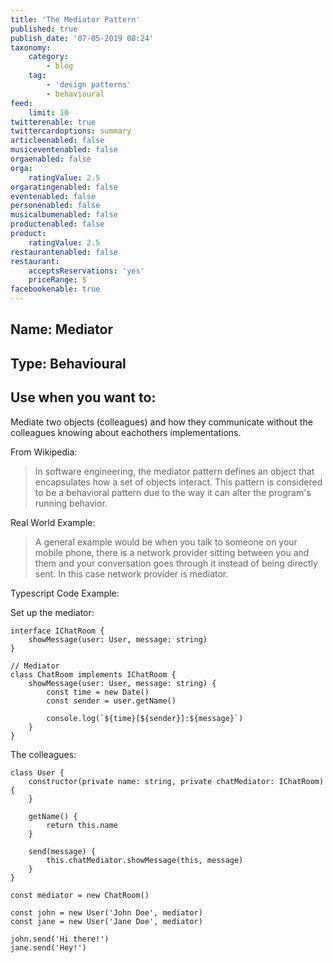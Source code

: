 ```yaml
---
title: 'The Mediator Pattern'
published: true
publish_date: '07-05-2019 08:24'
taxonomy:
    category:
        - blog
    tag:
        - 'design patterns'
        - behavioural
feed:
    limit: 10
twitterenable: true
twittercardoptions: summary
articleenabled: false
musiceventenabled: false
orgaenabled: false
orga:
    ratingValue: 2.5
orgaratingenabled: false
eventenabled: false
personenabled: false
musicalbumenabled: false
productenabled: false
product:
    ratingValue: 2.5
restaurantenabled: false
restaurant:
    acceptsReservations: 'yes'
    priceRange: $
facebookenable: true
---
```


## Name: Mediator

## Type: Behavioural

## Use when you want to:

Mediate two objects (colleagues) and how they communicate without the colleagues knowing about eachothers implementations.

From Wikipedia:

> In software engineering, the mediator pattern defines an object that encapsulates how a set of objects interact. This pattern is considered to be a behavioral pattern due to the way it can alter the program's running behavior.

Real World Example:

> A general example would be when you talk to someone on your mobile phone, there is a network provider sitting between you and them and your conversation goes through it instead of being directly sent. In this case network provider is mediator.

Typescript Code Example:


Set up the mediator:

```
interface IChatRoom { 
    showMessage(user: User, message: string)
}

// Mediator
class ChatRoom implements IChatRoom {
    showMessage(user: User, message: string) {
        const time = new Date()
        const sender = user.getName()

        console.log(`${time}[${sender}]:${message}`)
    }
}
```

The colleagues:

```
class User {
    constructor(private name: string, private chatMediator: IChatRoom) {
    }
    
    getName() {
        return this.name
    }
    
    send(message) {
        this.chatMediator.showMessage(this, message)
    }
}

const mediator = new ChatRoom()

const john = new User('John Doe', mediator)
const jane = new User('Jane Doe', mediator)

john.send('Hi there!')
jane.send('Hey!')
```
<script async src="//jsfiddle.net/harps116/9bj7xyuh/10/embed/js/"></script>